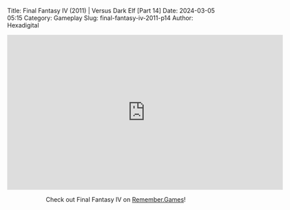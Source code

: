 Title: Final Fantasy IV (2011) | Versus Dark Elf [Part 14]
Date: 2024-03-05 05:15
Category: Gameplay
Slug: final-fantasy-iv-2011-p14
Author: Hexadigital

<center><iframe src="https://www.youtube.com/embed/2djWVSG7I-k?feature=oembed" allow="accelerometer; autoplay; encrypted-media; gyroscope; picture-in-picture" width="640" height="360" frameborder="0"></iframe>

Check out Final Fantasy IV on [Remember.Games](https://remember.games/game/7757/final-fantasy-iv-the-complete-collection/)!</center>